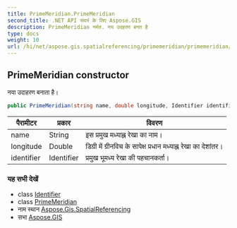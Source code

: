 ```yaml
---
title: PrimeMeridian.PrimeMeridian
second_title: .NET API संदर्भ के लिए Aspose.GIS
description: PrimeMeridian नर्मत. नय उदहरण बनत है
type: docs
weight: 10
url: /hi/net/aspose.gis.spatialreferencing/primemeridian/primemeridian/
---
```

## PrimeMeridian constructor

नया उदाहरण बनाता है।

```csharp
public PrimeMeridian(string name, double longitude, Identifier identifier = null)
```

| पैरामीटर | प्रकार | विवरण |
| --- | --- | --- |
| name | String | इस प्रमुख मध्याह्न रेखा का नाम। |
| longitude | Double | डिग्री में ग्रीनविच के सापेक्ष प्रधान मध्याह्न रेखा का देशांतर। |
| identifier | Identifier | प्रमुख भूमध्य रेखा की पहचानकर्ता। |

### यह सभी देखें

* class [Identifier](../../identifier/)
* class [PrimeMeridian](../)
* नाम स्थान [Aspose.Gis.SpatialReferencing](../../primemeridian/)
* सभा [Aspose.GIS](../../../)



